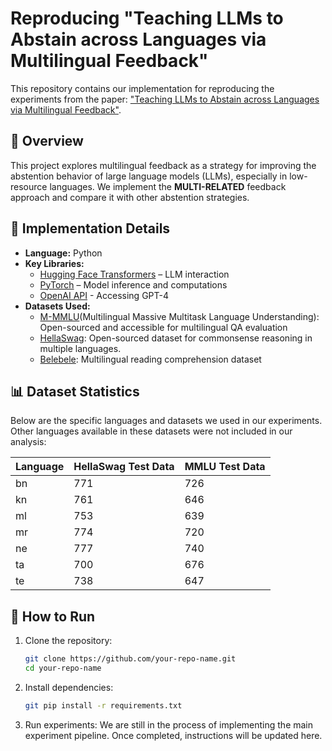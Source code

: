 # Reproducing "Teaching LLMs to Abstain across Languages via Multilingual Feedback"

This repository contains our implementation for reproducing the experiments from the paper:
["Teaching LLMs to Abstain across Languages via Multilingual Feedback"](https://arxiv.org/abs/2406.15948).

## 📌 Overview
This project explores multilingual feedback as a strategy for improving the abstention behavior of large language models (LLMs), especially in low-resource languages. We implement the **MULTI-RELATED** feedback approach and compare it with other abstention strategies.

## 🔧 Implementation Details
- **Language:** Python
- **Key Libraries:**
  - [Hugging Face Transformers](https://huggingface.co/docs/transformers/index) – LLM interaction
  - [PyTorch](https://pytorch.org/) – Model inference and computations
  - [OpenAI API](https://platform.openai.com/docs/) - Accessing GPT-4
- **Datasets Used:**
  - [M-MMLU](https://huggingface.co/datasets/m-mmlu)(Multilingual Massive Multitask Language Understanding): Open-sourced and accessible for multilingual QA evaluation
  - [HellaSwag](https://rowanzellers.com/hellaswag/): Open-sourced dataset for commonsense reasoning in multiple languages.
  - [Belebele](https://huggingface.co/datasets/belebele): Multilingual reading comprehension dataset
## 📊 Dataset Statistics
Below are the specific languages and datasets we used in our experiments. Other languages available in these datasets were not included in our analysis:

| Language | HellaSwag Test Data | MMLU Test Data |
|----------|--------------------|---------------|
| bn       | 771                | 726           |
| kn       | 761                | 646           |
| ml       | 753                | 639           |
| mr       | 774                | 720           |
| ne       | 777                | 740           |
| ta       | 700                | 676           |
| te       | 738                | 647           |

## 🚀 How to Run
1. Clone the repository:
   ```bash
   git clone https://github.com/your-repo-name.git
   cd your-repo-name
2. Install dependencies:
   ```bash
   git pip install -r requirements.txt
3. Run experiments:
   We are still in the process of implementing the main experiment pipeline.
   Once completed, instructions will be updated here.
   
